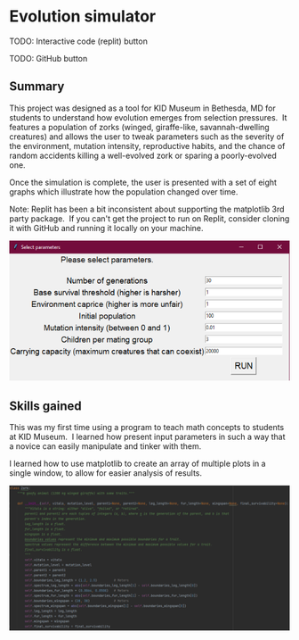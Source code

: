 # Evolution simulator

TODO: Interactive code (replit) button

TODO: GitHub button

## Summary

This project was designed as a tool for KID Museum in Bethesda, MD for students to understand how evolution emerges from selection pressures.  It features a population of zorks (winged, giraffe-like, savannah-dwelling creatures) and allows the user to tweak parameters such as the severity of the environment, mutation intensity, reproductive habits, and the chance of random accidents killing a well-evolved zork or sparing a poorly-evolved one.

Once the simulation is complete, the user is presented with a set of eight graphs which illustrate how the population changed over time.

Note: Replit has been a bit inconsistent about supporting the matplotlib 3rd party package.  If you can't get the project to run on Replit, consider cloning it with GitHub and running it locally on your machine.

![Parameter menu](/images/projects/evolution_simulator/parameter_menu.png)

## Skills gained

This was my first time using a program to teach math concepts to students at KID Museum.  I learned how present input parameters in such a way that a novice can easily manipulate and tinker with them.

I learned how to use matplotlib to create an array of multiple plots in a single window, to allow for easier analysis of results.

![Code snippet](/images/projects/evolution_simulator/code_snippet.png)
